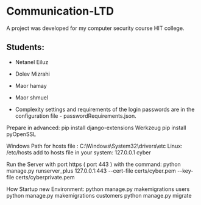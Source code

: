 # Communication-LTD

A project was developed for my computer security course HIT college.

## Students:
  - Netanel Eiluz 
  - Dolev Mizrahi
  - Maor hamay
  - Maor shmuel

- Complexity settings and requirements of the login passwords are in the configuration file - passwordRequirements.json.


Prepare in advanced: pip install django-extensions Werkzeug pip install pyOpenSSL

Windows Path for hosts file : C:\Windows\System32\drivers\etc
Linux: /etc/hosts add to hosts file in your system: 127.0.0.1 cyber

Run the Server with port https ( port 443 ) with the command:
 python manage.py runserver_plus 127.0.0.1:443 --cert-file certs/cyber.pem --key-file certs/cyberprivate.pem

How Startup new Environment: 
python manage.py makemigrations users
python manage.py makemigrations customers
python manage.py migrate